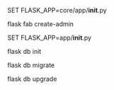 SET FLASK_APP=core/app/__init__.py

flask fab create-admin


SET FLASK_APP=app/__init__.py

flask db init

flask db migrate

flask db upgrade

